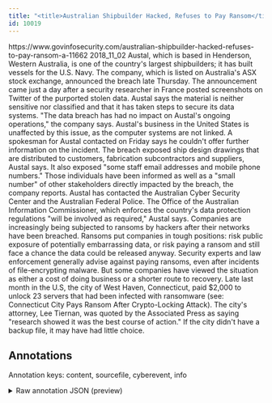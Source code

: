 ```yaml
---
title: "<title>Australian Shipbuilder Hacked, Refuses to Pay Ransom</title>"
id: 10019
---
```


<title>Australian Shipbuilder Hacked, Refuses to Pay Ransom</title>
<source> https://www.govinfosecurity.com/australian-shipbuilder-hacked-refuses-to-pay-ransom-a-11662 </source>
<date> 2018_11_02 </date>
<text>
Austal, which is based in Henderson, Western Australia, is one of the country's largest shipbuilders; it has built vessels for the U.S. Navy.
The company, which is listed on Australia's ASX stock exchange, announced the breach late Thursday. The announcement came just a day after a security researcher in France posted screenshots on Twitter of the purported stolen data.
Austal says the material is neither sensitive nor classified and that it has taken steps to secure its data systems. 
"The data breach has had no impact on Austal's ongoing operations," the company says.  Austal's business in the United States is unaffected by this issue, as the computer systems are not linked.
A spokesman for Austal contacted on Friday says he couldn't offer further information on the incident. The breach exposed ship design drawings that are distributed to customers, fabrication subcontractors and suppliers, Austal says. It also exposed "some staff email addresses and mobile phone numbers." Those individuals have been informed as well as a "small number" of other stakeholders directly impacted by the breach, the company reports.
Austal has contacted the Australian Cyber Security Center and the Australian Federal Police. The Office of the Australian Information Commissioner, which enforces the country's data protection regulations "will be involved as required," Austal says. 
Companies are increasingly being subjected to ransoms by hackers after their networks have been breached. Ransoms put companies in tough positions: risk public exposure of potentially embarrassing data, or risk paying a ransom and still face a chance the data could be released anyway.
Security experts and law enforcement generally advise against paying ransoms, even after incidents of file-encrypting malware. But some companies have viewed the situation as either a cost of doing business or a shorter route to recovery.
Late last month in the U.S, the city of West Haven, Connecticut, paid $2,000 to unlock 23 servers that had been infected with ransomware (see: Connecticut City Pays Ransom After Crypto-Locking Attack).
The city's attorney, Lee Tiernan, was quoted by the Associated Press as saying "research showed it was the best course of action."
If the city didn't have a backup file, it may have had little choice. 
</text>



## Annotations

Annotation keys: content, sourcefile, cyberevent, info

<details>
<summary>Raw annotation JSON (preview)</summary>

```json
{
  "content": "Austal, which is based in Henderson, Western Australia, is one of the country's largest shipbuilders; it has built vessels for the U.S. Navy. The company, which is listed on Australia's ASX stock exchange, announced the breach late Thursday. The announcement came just a day after a security researcher in France posted screenshots on Twitter of the purported stolen data. Austal says the material is neither sensitive nor classified and that it has taken steps to secure its data systems.  \"The data breach has had no impact on Austal's ongoing operations,\" the company says.  Austal's business in the United States is unaffected by this issue, as the computer systems are not linked. A spokesman for Austal contacted on Friday says he couldn't offer further information on the incident. The breach exposed ship design drawings that are distributed to customers, fabrication subcontractors and suppliers, Austal says. It also exposed \"some staff email addresses and mobile phone numbers.\" Those individuals have been informed as well as a \"small number\" of other stakeholders directly impacted by the breach, the company reports. Austal has contacted the Australian Cyber Security Center and the Australian Federal Police. The Office of the Australian Information Commissioner, which enforces the country's data protection regulations \"will be involved as required,\" Austal says.  Companies are increasingly being subjected to ransoms by hackers after their networks have been breached. Ransoms put companies in tough positions: risk public exposure of potentially embarrassing data, or risk paying a ransom and still face a chance the data could be released anyway. Security experts and law enforcement generally advise against paying ransoms, even after incidents of file-encrypting malware. But some companies have viewed the situation as either a cost of doing business or a shorter route to recovery. Late last month in the U.S, the city of West Haven, Connecticut, paid $2,000 to unlock 23 servers that had been infected with ransomware (see: Connecticut City Pays Ransom After Crypto-Locking Attack). The city's attorney, Lee Tiernan, was quoted by the Associated Press as saying \"research showed it was the best course of action.\" If the city didn't have a backup file, it may have had little choice. ",
  "sourcefile": "10019.txt",
  "cyberevent": {
    "hopper": [
      {
        "index": 0,
        "relation": "Same",
        "events": [
          {
            "index": "E2",
            "type": "Attack",
            "realis": "Other",
            "nugget": {
              "startOffset": 492,
              "index": "T7",
              "endOffset": 507,
              "text": "The data breach"
            },
            "argument": [
              {
                "index": "T6",
                "external_reference": {
                  "dbpediaURI": "http://dbpedia.org/resource/Austal",
                  "wikidataid": "Q780696"
                },
                "endOffset": 535,
                "role": {
                  "type": "Victim"
                },
                "text": "Austal",
                "startOffset": 529,
                "type": "Organization"
              }
            ],
            "subtype": "Databreach"
          },
          {
            "index": "E3",
            "type": "Attack",
            "realis": "Actual",
            "nugget": {
              "startOffset": 800,
              "index": "T8",
              "endOffset": 807,
              "text": "exposed"
            },
            "argument": [
              {
                "index": "T9",
                "text": "ship design drawings",
                "endOffset": 828,
                "role": {
                  "type": "Compromised-Data"
                },
                "startOffset": 808,
                "type": "Data"
              }
            ],
            "subtype": "Databreach"
          },
          {
            "index": "E1",
   
```
</details>
